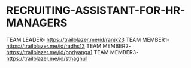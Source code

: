# RECRUITING-ASSISTANT-FOR-HR-MANAGERS
TEAM LEADER- https://trailblazer.me/id/ranjk23
TEAM MEMBER1-https://trailblazer.me/id/radhs13
TEAM MEMBER2-https://trailblazer.me/id/ppriyanga1
TEAM MEMBER3-https://trailblazer.me/id/sthaghu1
